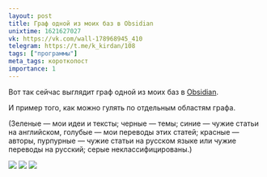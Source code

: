 ```yaml
---
layout: post
title: Граф одной из моих баз в Obsidian
unixtime: 1621627027
vk: https://vk.com/wall-178968945_410
telegram: https://t.me/k_kirdan/108
tags: ["программы"]
meta_tags: короткопост
importance: 1
---
```

Вот так сейчас выглядит граф одной из моих баз в [Obsidian](408.html). 

И пример того, как можно гулять по отдельным областям графа.

(Зеленые — мои идеи и тексты; черные — темы; синие — чужие статьи на английском, голубые — мои переводы этих статей; красные — авторы, пурпурные — чужие статьи на русском языке или чужие переводы на русский; серые неклассифицированы.)

<img src="images/279356204-457239150.jpg">
<img src="images/279356204-457239151.jpg">
<img src="images/279356204-457239152.jpg">